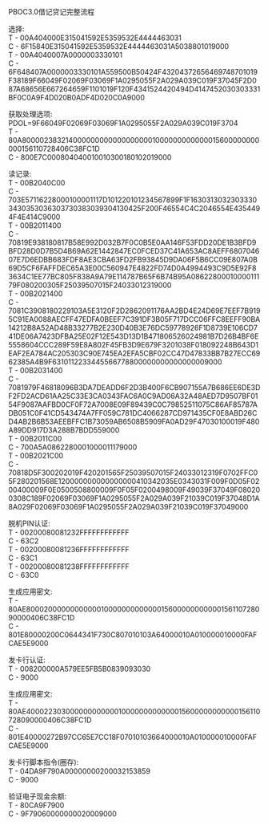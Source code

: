 PBOC3.0借记贷记完整流程

选择:  
T - 00A404000E315041592E5359532E4444463031  
C - 6F15840E315041592E5359532E4444463031A5038801019000  
T - 00A4040007A0000003330101  
C - 6F648407A0000003330101A559500B50424F43204372656469748701019F38189F66049F02069F03069F1A0295055F2A029A039C019F37045F2D087A68656E667264659F1101019F120F4341524420494D4147452030303331BF0C0A9F4D020B0ADF4D020C0A9000  

获取处理选项:  
PDOL=9F66049F02069F03069F1A0295055F2A029A039C019F3704  
T - 80A8000023832140000000000000000001000000000000015600000000000156110728406C38FC1D  
C - 800E7C000804040010010300180102019000  

读记录:  
T - 00B2040C00  
C - 703E57116228000100001117D101220101234567899F1F16303130323033303430353036303730383039304130425F200F46554C4C2046554E4354494F4E414C9000  
T - 00B2011400  
C - 70819E938180817B58E992D032B7F0C0B5E0AA146F53FDD20DE1B3BFD9BFD28D0D7B5D4B69A62E1442847EC0FCED37C41A653AC8AEFF680704607E7D6EDBB683FDF8AE3CBA63FD2FB93845D9DA06F5B6CC09E807A0B69D5CF6FAFFDEC65A3E00C560947E4822FD74D0A4994493C9D5E92F83634C1EE77BC805F838A9A79E114787B65F6B74B95A0862280001000011179F080200305F25039507015F24033012319000  
T - 00B2021400  
C - 7081C3908180229103A5E3120F2D2862091176AA2BD4E24D69E7EEF7B9195C91EA0088AECFF47EDFA0BEEF7C391DF3B05F717DCC06FFC8EEFF90BA14212B8A52AD48B33277B2E230D40B3E76DC59778926F1D8739E106CD741DE06A7423DFBA25E02F12E543D13D1B471806526024981B7D26B4BF6E5558604CCC289F59E8A802F45FB3D9E679F3201038F018092248B643D1EAF2EA784AC205303C90E745EA2EFA5CBF02CC47D47833BB7B27ECC6962385A4B9F6310112233445566778800000000000000009000  
T - 00B2031400  
C - 7081979F46818096B3DA7DEADD6F2D3B400F6CB907155A7B686EE6DE3DF2FD2ACD61AA25C33E3CA0343FAC6A0C9AD06A32A48AED7D9507BF0154F9087AAFBD0CF0F72A7008E09F89439C0C79852511075C86AF85787ADB051C0F41CD543474A7FF059C781DC4066287CD971435CF0E8ABD26CD4AB2B6B53AEEBFFC1B73059AB6508B5909FA0AD29F47030100019F480A89DD917D3A288B7BDD559000  
T - 00B2011C00  
C - 700A5A0862280001000011179000  
T - 00B2021C00  
C - 70818D5F300202019F420201565F25039507015F24033012319F0702FFC05F280201568E120000000000000000410342035E0343031F009F0D05F0200400009F0E0500508800009F0F05F0200498009F49039F37049F080200308C189F02069F03069F1A0295055F2A029A039F21039C019F37048D1A8A029F02069F03069F1A0295055F2A029A039F21039C019F37049000  

脱机PIN认证:   
T - 00200080081232FFFFFFFFFFFF  
C - 63C2  
T - 00200080081236FFFFFFFFFFFF  
C - 63C1  
T - 00200080081238FFFFFFFFFFFF  
C - 63C0  

生成应用密文:    
T - 80AE800020000000000001000000000000015600000000000156110728090000406C38FC1D  
C - 801E80000200C0644341F730C807010103A64000010A010000010000FAFCAE5E9000  

发卡行认证:    
T - 008200000A579EE5FB5B0839093030  
C - 9000  

生成应用密文:    
T - 80AE4000223030000000000001000000000000015600000000000156110728090000406C38FC1D  
C - 801E40000272B97CC65E7CC18F07010103664000010A010000010000FAFCAE5E9000  

发卡行脚本指令(圈存):  
T - 04DA9F790A00000000200032153859  
C - 9000  

验证电子现金余额:  
T - 80CA9F7900  
C - 9F79060000000020009000  
